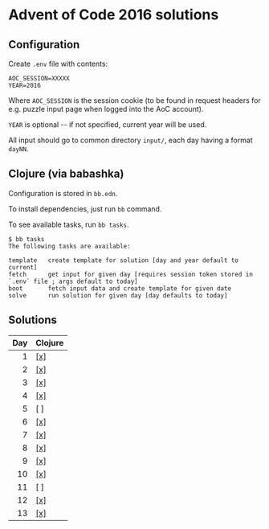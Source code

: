 # Advent of Code 2016 solutions

## Configuration

Create `.env` file with contents:

```
AOC_SESSION=XXXXX
YEAR=2016
```

Where `AOC_SESSION` is the session cookie (to be found in request
headers for e.g. puzzle input page when logged into the AoC account).

`YEAR` is optional -- if not specified, current year will be used.

All input should go to common directory `input/`, each day having a format `dayNN`.

## Clojure (via babashka)

Configuration is stored in `bb.edn`.

To install dependencies, just run `bb` command.

To see available tasks, run `bb tasks`.

```
$ bb tasks
The following tasks are available:

template   create template for solution [day and year default to current]
fetch      get input for given day [requires session token stored in `.env` file ; args default to today]
boot       fetch input data and create template for given date
solve      run solution for given day [day defaults to today]
```

## Solutions

Day | Clojure 
---:|------------------------- 
 1  | [[x]](Clojure/day01.clj)
 2  | [[x]](Clojure/day02.clj)
 3  | [[x]](Clojure/day03.clj) 
 4  | [[x]](Clojure/day04.clj) 
 5  | [ ]
 6  | [[x]](Clojure/day06.clj) 
 7  | [[x]](Clojure/day07.clj) 
 8  | [[x]](Clojure/day08.clj) 
 9  | [[x]](Clojure/day09.clj)
10  | [[x]](Clojure/day10.clj)
11  | [ ]
12  | [[x]](Clojure/day12.clj)
13  | [[x]](Clojure/day13.clj)
